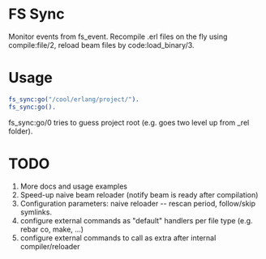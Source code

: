 FS Sync
=======

Monitor events from fs\_event. Recompile .erl files on the fly using compile:file/2, reload beam files by code:load\_binary/3.

Usage
=====
```erlang
fs_sync:go("/cool/erlang/project/").
fs_sync:go().
```

fs_sync:go/0 tries to guess project root (e.g. goes two level up from _rel folder).

TODO
====

1. More docs and usage examples
2. Speed-up naive beam reloader (notify beam is ready after compilation)
3. Configuration parameters: naive reloader -- rescan period, follow/skip symlinks.
4. configure external commands as "default" handlers per file type (e.g. rebar co, make, ...)
5. configure external commands to call as extra after internal compiler/reloader 